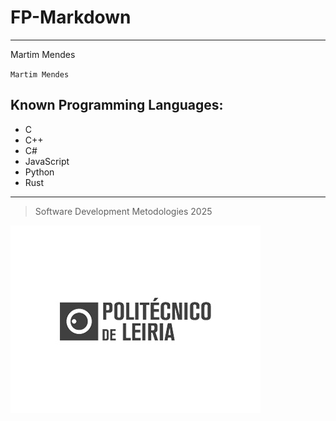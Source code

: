 # FP-Markdown
---
Martim Mendes

`Martim Mendes`

## Known Programming Languages:

* C
* C++
* C#
* JavaScript
* Python
* Rust

***

> Software Development Metodologies 2025

![nomediferente](../img.png)